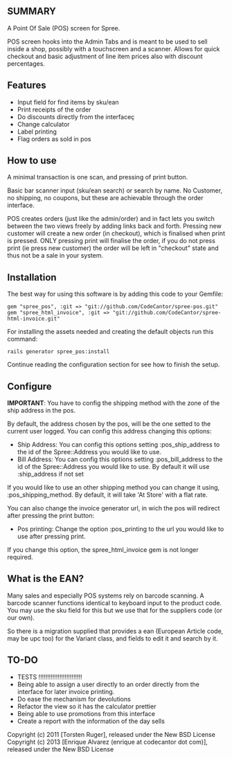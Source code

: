 
SUMMARY
-------

A Point Of Sale (POS) screen for Spree.

POS screen hooks into the Admin Tabs and is meant to be used to sell inside a shop, possibly with a touchscreen and a scanner. Allows for quick checkout and basic adjustment of line item prices also with discount percentages.


Features
--------
 * Input field for find items by sku/ean
 * Print receipts of the order
 * Do discounts directly from the interfaceç
 * Change calculator
 * Label printing
 * Flag orders as sold in pos

How to use
----------

A minimal transaction is one scan, and pressing of print button.

Basic bar scanner input (sku/ean search) or search by name. No Customer, no shipping, no coupons, but these are achievable through the order interface.

POS creates orders (just like the admin/order) and in fact lets you switch between the two views freely by adding links back and forth. Pressing new customer will create a new order (in checkout), which is finalised when print is pressed. ONLY pressing print will finalise the order, if you do not press print (ie press new customer) the order will be left
 in "checkout" state and thus not be a sale in your system.

Installation
------------

The best way for using this software is by adding this code to your Gemfile:

```shell
gem "spree_pos", :git => "git://github.com/CodeCantor/spree-pos.git"
gem "spree_html_invoice", :git => "git://github.com/CodeCantor/spree-html-invoice.git"
```

For installing the assets needed and creating the default objects run this command:

```shell
rails generator spree_pos:install
```

Continue reading the configuration section for see how to finish the setup.

Configure
--------
**IMPORTANT**: You have to config the shipping method with the zone of the ship address in the pos.

By default, the address chosen by the pos, will be the one setted to the current user logged. You can config this address changing this options:

  * Ship Address: You can config this options setting :pos_ship_address to the id of the Spree::Address you would like to use.
  * Bill Address: You can config this options setting :pos_bill_address to the id of the Spree::Address you would like to use. By default it will use :ship_address if not set

If you would like to use an other shipping method you can change it using, :pos_shipping_method. By default, it will take 'At Store' with a flat rate.

You can also change the invoice generator url, in wich the pos will redirect after pressing the print button:

  * Pos printing: Change the option :pos_printing to the url you would like to use after pressing print.

If you change this option, the spree_html_invoice gem is not longer required.

What is the EAN?
---------------

Many sales and especially POS systems rely on barcode scanning. A barcode scanner functions identical to keyboard
input  to the product code. You may use the sku field for this but we use that for the suppliers code (or our own).

So there is a migration supplied that provides a ean (European Article code, may be upc too) for the Variant class, and fields to edit it and search by it.


TO-DO
-----
 * TESTS !!!!!!!!!!!!!!!!!!!!!!!!!
 * Being able to assign a user directly to an order directly from the interface for later invoice printing.
 * Do ease the mechanism for devolutions
 * Refactor the view so it has the calculator prettier
 * Being able to use promotions from this interface
 * Create a report with the information of the day sells

Copyright (c) 2011 [Torsten Ruger], released under the New BSD License
Copyright (c) 2013 [Enrique Alvarez (enrique at codecantor dot com)], released under the New BSD License
